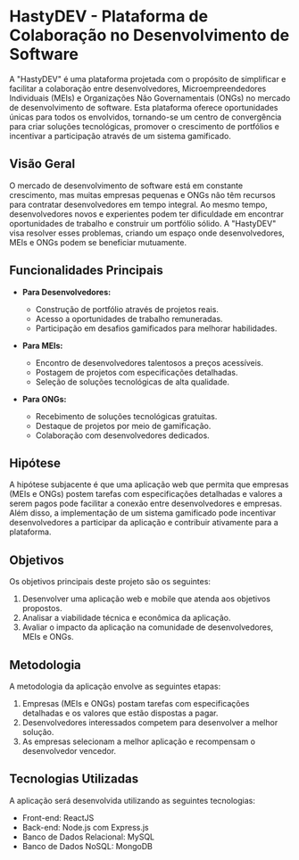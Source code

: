 # HastyDEV - Plataforma de Colaboração no Desenvolvimento de Software

A "HastyDEV" é uma plataforma projetada com o propósito de simplificar e facilitar a colaboração entre desenvolvedores, Microempreendedores Individuais (MEIs) e Organizações Não Governamentais (ONGs) no mercado de desenvolvimento de software. Esta plataforma oferece oportunidades únicas para todos os envolvidos, tornando-se um centro de convergência para criar soluções tecnológicas, promover o crescimento de portfólios e incentivar a participação através de um sistema gamificado.

## Visão Geral

O mercado de desenvolvimento de software está em constante crescimento, mas muitas empresas pequenas e ONGs não têm recursos para contratar desenvolvedores em tempo integral. Ao mesmo tempo, desenvolvedores novos e experientes podem ter dificuldade em encontrar oportunidades de trabalho e construir um portfólio sólido. A "HastyDEV" visa resolver esses problemas, criando um espaço onde desenvolvedores, MEIs e ONGs podem se beneficiar mutuamente.

## Funcionalidades Principais

- **Para Desenvolvedores:**
  - Construção de portfólio através de projetos reais.
  - Acesso a oportunidades de trabalho remuneradas.
  - Participação em desafios gamificados para melhorar habilidades.

- **Para MEIs:**
  - Encontro de desenvolvedores talentosos a preços acessíveis.
  - Postagem de projetos com especificações detalhadas.
  - Seleção de soluções tecnológicas de alta qualidade.

- **Para ONGs:**
  - Recebimento de soluções tecnológicas gratuitas.
  - Destaque de projetos por meio de gamificação.
  - Colaboração com desenvolvedores dedicados.

## Hipótese

A hipótese subjacente é que uma aplicação web que permita que empresas (MEIs e ONGs) postem tarefas com especificações detalhadas e valores a serem pagos pode facilitar a conexão entre desenvolvedores e empresas. Além disso, a implementação de um sistema gamificado pode incentivar desenvolvedores a participar da aplicação e contribuir ativamente para a plataforma.

## Objetivos

Os objetivos principais deste projeto são os seguintes:

1. Desenvolver uma aplicação web e mobile que atenda aos objetivos propostos.
2. Analisar a viabilidade técnica e econômica da aplicação.
3. Avaliar o impacto da aplicação na comunidade de desenvolvedores, MEIs e ONGs.

## Metodologia

A metodologia da aplicação envolve as seguintes etapas:

1. Empresas (MEIs e ONGs) postam tarefas com especificações detalhadas e os valores que estão dispostas a pagar.
2. Desenvolvedores interessados competem para desenvolver a melhor solução.
3. As empresas selecionam a melhor aplicação e recompensam o desenvolvedor vencedor.

## Tecnologias Utilizadas

A aplicação será desenvolvida utilizando as seguintes tecnologias:

- Front-end: ReactJS
- Back-end: Node.js com Express.js
- Banco de Dados Relacional: MySQL
- Banco de Dados NoSQL: MongoDB




